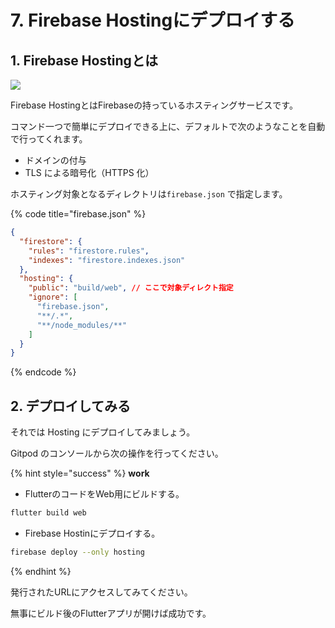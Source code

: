 # 7. Firebase Hostingにデプロイする

## 1. Firebase Hostingとは

![](https://markingcloud.github.io/handson-markdowne-editor\_part2-firebase/vuepress/docs/curriculums/hosting2.png)

Firebase HostingとはFirebaseの持っているホスティングサービスです。

コマンド一つで簡単にデプロイできる上に、デフォルトで次のようなことを自動で行ってくれます。

* ドメインの付与
* TLS による暗号化（HTTPS 化）

ホスティング対象となるディレクトリは`firebase.json` で指定します。

{% code title="firebase.json" %}
```json
{
  "firestore": {
    "rules": "firestore.rules",
    "indexes": "firestore.indexes.json"
  },
  "hosting": {
    "public": "build/web", // ここで対象ディレクト指定
    "ignore": [
      "firebase.json",
      "**/.*",
      "**/node_modules/**"
    ]
  }
}
```
{% endcode %}

## 2. デプロイしてみる <a href="1-sassokutefuroishitemiru" id="1-sassokutefuroishitemiru"></a>

それでは Hosting にデプロイしてみましょう。

Gitpod のコンソールから次の操作を行ってください。

{% hint style="success" %}
**work**

* FlutterのコードをWeb用にビルドする。

```bash
flutter build web
```

* Firebase Hostinにデプロイする。

```bash
firebase deploy --only hosting
```
{% endhint %}

発行されたURLにアクセスしてみてください。

無事にビルド後のFlutterアプリが開けば成功です。
